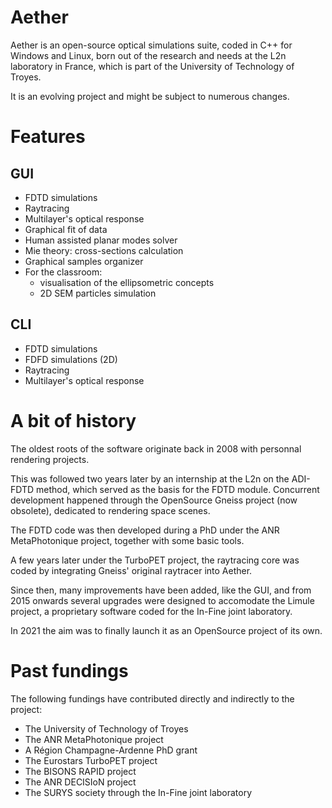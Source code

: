 # Aether

Aether is an open-source optical simulations suite, coded in C++ for Windows and Linux, born out of the research and needs at the L2n laboratory in France, which is part of the University of Technology of Troyes.

It is an evolving project and might be subject to numerous changes.

# Features

## GUI

* FDTD simulations
* Raytracing
* Multilayer's optical response
* Graphical fit of data
* Human assisted planar modes solver
* Mie theory: cross-sections calculation
* Graphical samples organizer
* For the classroom:
  * visualisation of the ellipsometric concepts
  * 2D SEM particles simulation

## CLI

* FDTD simulations
* FDFD simulations (2D)
* Raytracing
* Multilayer's optical response


# A bit of history

The oldest roots of the software originate back in 2008 with personnal rendering projects.

This was followed two years later by an internship at the L2n on the ADI-FDTD method, which served as the basis for the FDTD module. Concurrent development happened through the OpenSource Gneiss project (now obsolete), dedicated to rendering space scenes.

The FDTD code was then developed during a PhD under the ANR MetaPhotonique project, together with some basic tools.

A few years later under the TurboPET project, the raytracing core was coded by integrating Gneiss' original raytracer into Aether.

Since then, many improvements have been added, like the GUI, and from 2015 onwards several upgrades were designed to accomodate the Limule project, a proprietary software coded for the In-Fine joint laboratory.

In 2021 the aim was to finally launch it as an OpenSource project of its own.
 
# Past fundings

The following fundings have contributed directly and indirectly to the project:

* The University of Technology of Troyes
* The ANR MetaPhotonique project
* A Région Champagne-Ardenne PhD grant
* The Eurostars TurboPET project
* The BISONS RAPID project
* The ANR DECISIoN project
* The SURYS society through the In-Fine joint laboratory
